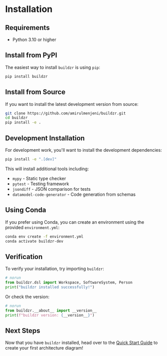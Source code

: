 # Installation

## Requirements

- Python 3.10 or higher

## Install from PyPI

The easiest way to install `buildzr` is using `pip`:

```bash
pip install buildzr
```

## Install from Source

If you want to install the latest development version from source:

```bash
git clone https://github.com/amirulmenjeni/buildzr.git
cd buildzr
pip install -e .
```

## Development Installation

For development work, you'll want to install the development dependencies:

```bash
pip install -e ".[dev]"
```

This will install additional tools including:

- `mypy` - Static type checker
- `pytest` - Testing framework
- `jsondiff` - JSON comparison for tests
- `datamodel-code-generator` - Code generation from schemas

## Using Conda

If you prefer using Conda, you can create an environment using the provided `environment.yml`:

```bash
conda env create -f environment.yml
conda activate buildzr-dev
```

## Verification

To verify your installation, try importing `buildzr`:

```python
# norun
from buildzr.dsl import Workspace, SoftwareSystem, Person
print("buildzr installed successfully!")
```

Or check the version:

```python
# norun
from buildzr.__about__ import __version__
print(f"buildzr version: {__version__}")
```

## Next Steps

Now that you have `buildzr` installed, head over to the [Quick Start Guide](quick-start.md) to create your first architecture diagram!
